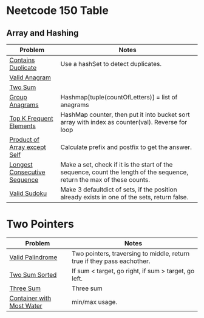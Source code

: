 # Neetcode 150 Table

## Array and Hashing
| Problem                                                                           | Notes                                                                                                                   |
| --------------------------------------------------------------------------------- | ----------------------------------------------------------------------------------------------------------------------- |
| [Contains Duplicate](Array-and-Hashing/contains-duplicate.md)                     | Use a hashSet to detect duplicates.                                                                                     |
| [Valid Anagram](Array-and-Hashing/valid-anagram.md)                               |                                                                                                                         |
| [Two Sum](Array-and-Hashing/two-sum.md)                                           |                                                                                                                         |
| [Group Anagrams](Array-and-Hashing/group-anagrams.md)                             | Hashmap[tuple(countOfLetters)] = list of anagrams                                                                       |
| [Top K Frequent Elements](Array-and-Hashing/top-k-frequent-elements.md)           | HashMap counter, then put it into bucket sort array with index as counter(val). Reverse for loop                        |
| [Product of Array except Self](Array-and-Hashing/product-of-array-except-self.md) | Calculate prefix and postfix to get the answer.                                                                         |
| [Longest Consecutive Sequence](Array-and-Hashing/longest-consecutive-sequence.md) | Make a set, check if it is the start of the sequence, count the length of the sequence, return the max of these counts. |
| [Valid Sudoku](Array-and-Hashing/valid-sudoku.md)                                 | Make 3 defaultdict of sets, if the position already exists in one of the sets, return false.                            |

# Two Pointers
| Problem                                                   | Notes                                                                   |
| --------------------------------------------------------- | ----------------------------------------------------------------------- |
| [Valid Palindrome](Two-Pointers/valid-palindrome.md)      | Two pointers, traversing to middle, return true if they pass eachother. |
| [Two Sum Sorted](Two-Pointers/two-sum-sorted.md)          | If sum < target, go right, if sum > target, go left.                    |
| [Three Sum](Two-Pointers/three-sum.md)                    | Three sum                                                               |
| [Container with Most Water](container-with-most-water.md) | min/max usage.                                                                        |
